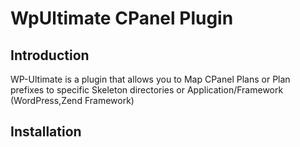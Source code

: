 WpUltimate CPanel Plugin
========================

Introduction
------------
WP-Ultimate is a plugin that allows you to Map CPanel Plans or Plan prefixes to
specific Skeleton directories or Application/Framework (WordPress,Zend Framework)

Installation
------------
 

